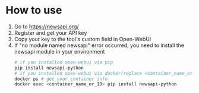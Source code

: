 # How to use
1. Go to  https://newsapi.org/
2. Register and get your API key
3. Copy your key to the tool's custom field in Open-WebUI
4. If "no module named newsapi" error occurred, you need to install the newsapi module in your environment
   ```bash
   # if you installed open-webui via pip
   pip install newsapi-python
   # if you installed open-webui via docker(replace <container_name_or_ID> to actual name or id)
   docker ps # get your container info
   docker exec <container_name_or_ID> pip install newsapi-python
   ```
